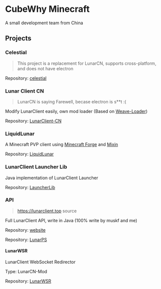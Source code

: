 # CubeWhy Minecraft

A small development team from China

## Projects

### Celestial

> This project is a replacement for LunarCN, supports cross-platform, and does not have electron

Repository: [celestial](https://github.com/CubeWhyMC/celestial)

### Lunar Client CN

> LunarCN is saying Farewell, becase electron is s**t :(

Modify LunarClient easily, own mod loader (Based on [Weave-Loader](https://github.com/Weave-MC))

Repository: [LunarClient-CN](https://github.com/CubeWhyMC/LunarClient-CN)

### LiquidLunar

A Minecraft PVP client using [Minecraft Forge](https://files.minecraftforge.net) and [Mixin](https://github.com/SpongePowered/Mixin/)

Repository: [LiquidLunar](https://github.com/CubeWhyMC/LiquidLunar)

### LunarClient Launcher Lib

Java implementation of LunarClient Launcher

Repository: [LauncherLib](https://github.com/CubeWhyMC/LauncherLib)

### API

> https://lunarclient.top source

Full LunarClient API, write in Java (100% write by muskf and me)

Repository: [website](https://github.com/CubeWhyMC/website)

Repository: [LunarPS](https://github.com/CubeWhyMC/LunarPS)

#### LunarWSR

LunarClient WebSocket Redirector

Type: LunarCN-Mod

Repository: [LunarWSR](https://github.com/CubeWhyMC/LunarWSR)
